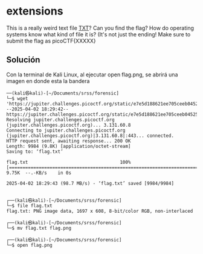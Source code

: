 # extensions
This is a really weird text file [TXT](https://jupiter.challenges.picoctf.org/static/e7e5d188621ee705ceeb0452525412ef/flag.txt)? Can you find the flag?
How do operating systems know what kind of file it is? (It's not just the ending!
Make sure to submit the flag as picoCTF{XXXXX}

## Solución
Con la terminal de Kali Linux, al ejecutar open flag.png, se abrirá una imagen en donde esta la bandera
```
──(kali㉿kali)-[~/Documents/srss/forensic]
└─$ wget 'https://jupiter.challenges.picoctf.org/static/e7e5d188621ee705ceeb0452525412ef/flag.txt'        
--2025-04-02 18:29:42--  https://jupiter.challenges.picoctf.org/static/e7e5d188621ee705ceeb0452525412ef/flag.txt
Resolving jupiter.challenges.picoctf.org (jupiter.challenges.picoctf.org)... 3.131.60.8
Connecting to jupiter.challenges.picoctf.org (jupiter.challenges.picoctf.org)|3.131.60.8|:443... connected.
HTTP request sent, awaiting response... 200 OK
Length: 9984 (9.8K) [application/octet-stream]
Saving to: ‘flag.txt’

flag.txt                                  100%[===================================================================================>]   9.75K  --.-KB/s    in 0s      

2025-04-02 18:29:43 (98.7 MB/s) - ‘flag.txt’ saved [9984/9984]

                                                                                                                                                                      
┌──(kali㉿kali)-[~/Documents/srss/forensic]
└─$ file flag.txt                                                                
flag.txt: PNG image data, 1697 x 608, 8-bit/color RGB, non-interlaced
                                                                                                                                                                      
┌──(kali㉿kali)-[~/Documents/srss/forensic]
└─$ mv flag.txt flag.png            
                                                                                                                                                                      
┌──(kali㉿kali)-[~/Documents/srss/forensic]
└─$ open flag.png 

```

